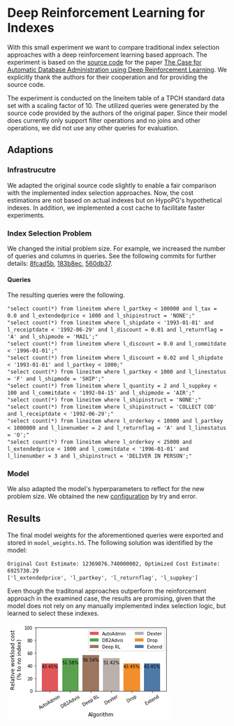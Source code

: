 # Deep Reinforcement Learning for Indexes

With this small experiment we want to compare traditional index selection approaches with a deep reinforcement learning based approach. The experiment is based on the [source code](https://github.com/Bensk1/autoindex/tree/index_selection_evaluation) for the paper [The Case for Automatic Database Administration using Deep Reinforcement Learning](https://arxiv.org/abs/1801.05643). We explicitly thank the authors for their cooperation and for providing the source code.

The experiment is conducted on the lineitem table of a TPCH standard data set with a scaling factor of 10. The utilized queries were generated by the source code provided by the authors of the original paper. Since their model does currently only support filter operations and no joins and other operations, we did not use any other queries for evaluation.

## Adaptions

### Infrastrucutre

We adapted the original source code slightly to enable a fair comparison with the implemented index selection approaches. Now, the cost estimations are not based on actual indexes but on HypoPG's hypothetical indexes. In addition, we implemented a cost cache to facilitate faster experiments.

### Index Selection Problem

We changed the initial problem size. For example, we increased the number of queries and columns in queries. See the following commits for further details: 
[8fcad5b](https://github.com/Bensk1/autoindex/commit/8fcad5b8ac08637213bd7ceb9ff7fc22ab7578f3), [183b8ec](https://github.com/Bensk1/autoindex/commit/183b8ec07571a2bfd723d79970a7414ab47d0309), [560db37](https://github.com/Bensk1/autoindex/commit/560db372c207deed0b7a71f914224c184c536ab7).

#### Queries

The resulting queries were the following.

```
"select count(*) from lineitem where l_partkey < 100000 and l_tax = 0.0 and l_extendedprice < 1000 and l_shipinstruct = 'NONE';"
"select count(*) from lineitem where l_shipdate < '1993-01-01' and l_receiptdate < '1992-06-29' and l_discount = 0.01 and l_returnflag = 'A' and l_shipmode = 'MAIL';"
"select count(*) from lineitem where l_discount = 0.0 and l_commitdate < '1996-01-01';"
"select count(*) from lineitem where l_discount = 0.02 and l_shipdate < '1993-01-01' and l_partkey < 1000;"
"select count(*) from lineitem where l_partkey < 1000 and l_linestatus = 'F' and l_shipmode = 'SHIP';"
"select count(*) from lineitem where l_quantity = 2 and l_suppkey < 100 and l_commitdate < '1992-04-15' and l_shipmode = 'AIR';"
"select count(*) from lineitem where l_shipinstruct = 'NONE';"
"select count(*) from lineitem where l_shipinstruct = 'COLLECT COD' and l_receiptdate < '1992-06-29';"
"select count(*) from lineitem where l_orderkey < 10000 and l_partkey < 1000000 and l_linenumber = 2 and l_returnflag = 'A' and l_linestatus = 'O';"
"select count(*) from lineitem where l_orderkey < 25000 and l_extendedprice < 1000 and l_commitdate < '1996-01-01' and l_linenumber = 3 and l_shipinstruct = 'DELIVER IN PERSON';"
```

### Model

We also adapted the model's hyperparameters to reflect for the new problem size. We obtained the new [configuration](https://github.com/Bensk1/autoindex/commit/560db372c207deed0b7a71f914224c184c536ab7) by try and error.

## Results

The final model weights for the aforementioned queries were exported and stored in `model_weights.h5`. The following solution was identified by the model:

```
Original Cost Estimate: 12369876.740000002, Optimized Cost Estimate: 6925730.29
['l_extendedprice', 'l_partkey', 'l_returnflag', 'l_suppkey']
```

Even though the traditonal approaches outperform the reinforcement approach in the examined case, the results are promising, given that the model does not rely on any manually implemented index selection logic, but learned to select these indexes.

![Experimental Results](./tpch_reinforcement_learning.png)